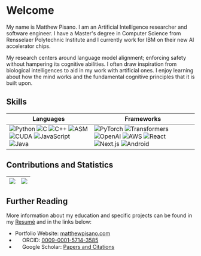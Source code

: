 # Welcome


My name is Matthew Pisano. I am an Artificial Intelligence researcher and software engineer. I have a Master's degree in Computer Science from Rensselaer Polytechnic Institute and I currently work for IBM on their new AI accelerator chips.

My research centers around language model alignment; enforcing safety without hampering its cognitive abilities.  I often draw inspiration from biological intelligences to aid in my work with artificial ones.  I enjoy learning about how the mind works and the fundamental cognitive principles that it is built upon.


## Skills

<div align="center">

| Languages | Frameworks                                                                                                         
|---|--------------------------------------------------------------------------------------------------------------------|
| ![Python][python] ![C][c] ![C++][cpp] ![ASM][asm] ![CUDA][cuda] ![JavaScript][javascript] ![Java][java] | ![PyTorch][pytorch] ![Transformers][transformers] ![OpenAI][openai] ![AWS][aws] ![React][react] ![Next.js][next] ![Android][android] |

</div>

[python]: https://img.shields.io/badge/Python-3c4352?style=flat&logo=python
[javascript]: https://img.shields.io/badge/JavaScript-3c4352?logo=javascript
[java]: https://img.shields.io/badge/Java-3c4352?logo=coffeescript
[c]: https://img.shields.io/badge/C-3c4352?style=flat&logo=c
[cpp]: https://img.shields.io/badge/C%2B%2B-3c4352?style=flat&logo=cplusplus
[cuda]: https://img.shields.io/badge/CUDA-3c4352?style=flat&logo=nvidia
[asm]: https://img.shields.io/badge/ASM-3c4352?style=flat&logo=riscv


[pytorch]: https://img.shields.io/badge/PyTorch-3c4352?logo=pytorch
[transformers]: https://img.shields.io/badge/🤗_Transformers-3c4352
[openai]: https://img.shields.io/badge/OpenAI-3c4352?logo=openai
[react]: https://img.shields.io/badge/React-3c4352?logo=react
[next]: https://img.shields.io/badge/Next.js-3c4352?logo=next.js
[aws]: https://img.shields.io/badge/AWS-3c4352?logo=amazonwebservices
[android]: https://img.shields.io/badge/Android-3c4352?logo=android


## Contributions and Statistics

<div align="center">

| ![][profile summary] | ![][language summary] |
|----------------------|-----------------------|

</div>

[profile summary]: https://awesome-github-stats.azurewebsites.net/user-stats/matthew-pisano?cardType=level-alternate&theme=nord
[language summary]: https://github-readme-stats.vercel.app/api/top-langs/?username=matthew-pisano&layout=compact&theme=nord

## Further Reading


More information about my education and specific projects can be found in my [Resumé](https://github.com/matthew-pisano/Resume/blob/master/out/resume.pdf) and in the links below:


* Portfolio Website: [matthewpisano.com](https://matthewpisano.com/)
* <img src="https://orcid.org/assets/icons/favicon.ico" width="15"> ORCID: [0009-0001-5714-3585](https://orcid.org/0009-0001-5714-3585)
* <img src="https://scholar.google.com/favicon.ico" width="15"> Google Scholar: [Papers and Citations](https://scholar.google.com/citations?user=d3yZ9GEAAAAJ)
